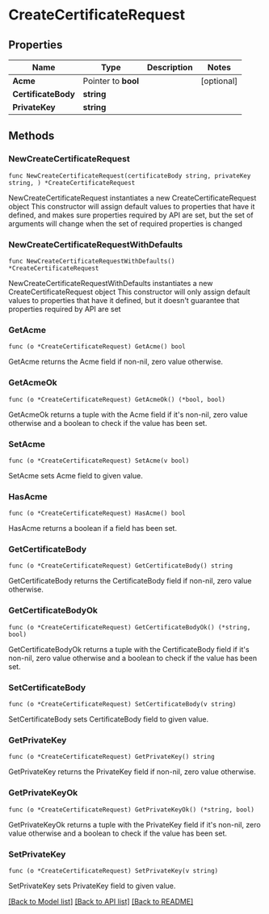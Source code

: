 # CreateCertificateRequest

## Properties

Name | Type | Description | Notes
------------ | ------------- | ------------- | -------------
**Acme** | Pointer to **bool** |  | [optional] 
**CertificateBody** | **string** |  | 
**PrivateKey** | **string** |  | 

## Methods

### NewCreateCertificateRequest

`func NewCreateCertificateRequest(certificateBody string, privateKey string, ) *CreateCertificateRequest`

NewCreateCertificateRequest instantiates a new CreateCertificateRequest object
This constructor will assign default values to properties that have it defined,
and makes sure properties required by API are set, but the set of arguments
will change when the set of required properties is changed

### NewCreateCertificateRequestWithDefaults

`func NewCreateCertificateRequestWithDefaults() *CreateCertificateRequest`

NewCreateCertificateRequestWithDefaults instantiates a new CreateCertificateRequest object
This constructor will only assign default values to properties that have it defined,
but it doesn't guarantee that properties required by API are set

### GetAcme

`func (o *CreateCertificateRequest) GetAcme() bool`

GetAcme returns the Acme field if non-nil, zero value otherwise.

### GetAcmeOk

`func (o *CreateCertificateRequest) GetAcmeOk() (*bool, bool)`

GetAcmeOk returns a tuple with the Acme field if it's non-nil, zero value otherwise
and a boolean to check if the value has been set.

### SetAcme

`func (o *CreateCertificateRequest) SetAcme(v bool)`

SetAcme sets Acme field to given value.

### HasAcme

`func (o *CreateCertificateRequest) HasAcme() bool`

HasAcme returns a boolean if a field has been set.

### GetCertificateBody

`func (o *CreateCertificateRequest) GetCertificateBody() string`

GetCertificateBody returns the CertificateBody field if non-nil, zero value otherwise.

### GetCertificateBodyOk

`func (o *CreateCertificateRequest) GetCertificateBodyOk() (*string, bool)`

GetCertificateBodyOk returns a tuple with the CertificateBody field if it's non-nil, zero value otherwise
and a boolean to check if the value has been set.

### SetCertificateBody

`func (o *CreateCertificateRequest) SetCertificateBody(v string)`

SetCertificateBody sets CertificateBody field to given value.


### GetPrivateKey

`func (o *CreateCertificateRequest) GetPrivateKey() string`

GetPrivateKey returns the PrivateKey field if non-nil, zero value otherwise.

### GetPrivateKeyOk

`func (o *CreateCertificateRequest) GetPrivateKeyOk() (*string, bool)`

GetPrivateKeyOk returns a tuple with the PrivateKey field if it's non-nil, zero value otherwise
and a boolean to check if the value has been set.

### SetPrivateKey

`func (o *CreateCertificateRequest) SetPrivateKey(v string)`

SetPrivateKey sets PrivateKey field to given value.



[[Back to Model list]](../README.md#documentation-for-models) [[Back to API list]](../README.md#documentation-for-api-endpoints) [[Back to README]](../README.md)


